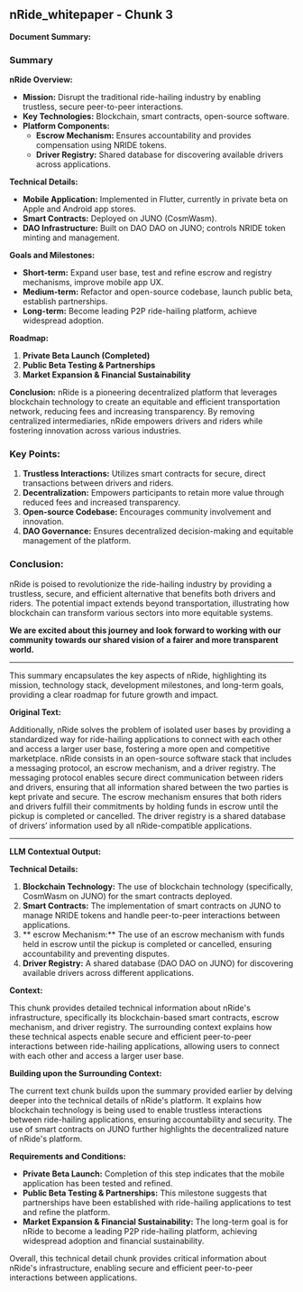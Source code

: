 ## nRide_whitepaper - Chunk 3

**Document Summary:**

### Summary

**nRide Overview:**
- **Mission:** Disrupt the traditional ride-hailing industry by enabling trustless, secure peer-to-peer interactions.
- **Key Technologies:** Blockchain, smart contracts, open-source software.
- **Platform Components:**
  - **Escrow Mechanism:** Ensures accountability and provides compensation using NRIDE tokens.
  - **Driver Registry:** Shared database for discovering available drivers across applications.

**Technical Details:**
- **Mobile Application:** Implemented in Flutter, currently in private beta on Apple and Android app stores.
- **Smart Contracts:** Deployed on JUNO (CosmWasm).
- **DAO Infrastructure:** Built on DAO DAO on JUNO; controls NRIDE token minting and management.

**Goals and Milestones:**
- **Short-term:** Expand user base, test and refine escrow and registry mechanisms, improve mobile app UX.
- **Medium-term:** Refactor and open-source codebase, launch public beta, establish partnerships.
- **Long-term:** Become leading P2P ride-hailing platform, achieve widespread adoption.

**Roadmap:**
1. **Private Beta Launch (Completed)**
2. **Public Beta Testing & Partnerships**
3. **Market Expansion & Financial Sustainability**

**Conclusion:**
nRide is a pioneering decentralized platform that leverages blockchain technology to create an equitable and efficient transportation network, reducing fees and increasing transparency. By removing centralized intermediaries, nRide empowers drivers and riders while fostering innovation across various industries.

### Key Points:
1. **Trustless Interactions:** Utilizes smart contracts for secure, direct transactions between drivers and riders.
2. **Decentralization:** Empowers participants to retain more value through reduced fees and increased transparency.
3. **Open-source Codebase:** Encourages community involvement and innovation.
4. **DAO Governance:** Ensures decentralized decision-making and equitable management of the platform.

### Conclusion:
nRide is poised to revolutionize the ride-hailing industry by providing a trustless, secure, and efficient alternative that benefits both drivers and riders. The potential impact extends beyond transportation, illustrating how blockchain can transform various sectors into more equitable systems. 

**We are excited about this journey and look forward to working with our community towards our shared vision of a fairer and more transparent world.**

---

This summary encapsulates the key aspects of nRide, highlighting its mission, technology stack, development milestones, and long-term goals, providing a clear roadmap for future growth and impact.

**Original Text:**

Additionally,
nRide solves the problem of isolated user bases by providing a standardized way for ride-hailing applications to connect with each other and access a larger user base, fostering a more open and competitive marketplace. nRide consists in an open-source software stack that includes a messaging protocol, an escrow mechanism,
and a driver registry. The messaging protocol enables secure direct communication between riders and drivers, ensuring that all information shared between the two parties is kept private and secure. The escrow
mechanism ensures that both riders and drivers fulfill their commitments by holding funds in escrow until
the pickup is completed or cancelled. The driver registry is a shared database of drivers’ information used
by all nRide-compatible applications.

---

**LLM Contextual Output:**

**Technical Details:**

1. **Blockchain Technology:** The use of blockchain technology (specifically, CosmWasm on JUNO) for the smart contracts deployed.
2. **Smart Contracts:** The implementation of smart contracts on JUNO to manage NRIDE tokens and handle peer-to-peer interactions between applications.
3. ** escrow Mechanism:** The use of an escrow mechanism with funds held in escrow until the pickup is completed or cancelled, ensuring accountability and preventing disputes.
4. **Driver Registry:** A shared database (DAO DAO on JUNO) for discovering available drivers across different applications.

**Context:**

This chunk provides detailed technical information about nRide's infrastructure, specifically its blockchain-based smart contracts, escrow mechanism, and driver registry. The surrounding context explains how these technical aspects enable secure and efficient peer-to-peer interactions between ride-hailing applications, allowing users to connect with each other and access a larger user base.

**Building upon the Surrounding Context:**

The current text chunk builds upon the summary provided earlier by delving deeper into the technical details of nRide's platform. It explains how blockchain technology is being used to enable trustless interactions between ride-hailing applications, ensuring accountability and security. The use of smart contracts on JUNO further highlights the decentralized nature of nRide's platform.

**Requirements and Conditions:**

* **Private Beta Launch:** Completion of this step indicates that the mobile application has been tested and refined.
* **Public Beta Testing & Partnerships:** This milestone suggests that partnerships have been established with ride-hailing applications to test and refine the platform.
* **Market Expansion & Financial Sustainability:** The long-term goal is for nRide to become a leading P2P ride-hailing platform, achieving widespread adoption and financial sustainability.

Overall, this technical detail chunk provides critical information about nRide's infrastructure, enabling secure and efficient peer-to-peer interactions between applications.
